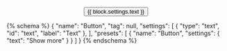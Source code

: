 
<div style="text-align: center; margin-top: 2rem;">
  <button class="button" {{ block.shopify_attributes }}>
    {{ block.settings.text }}
  </button>
</div>

{% schema %}
{
  "name": "Button",
  "tag": null,
  "settings": [
    {
      "type": "text",
      "id": "text",
      "label": "Text"
    },
  ],
  "presets": [
    {
      "name": "Button",
      "settings": {
        "text": "Show more"
      }
    }
  ]
}
{% endschema %}
